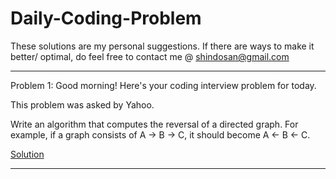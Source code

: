 # Daily-Coding-Problem
These solutions are my personal suggestions. If there are ways to make it better/ optimal, do feel free to contact me @ shindosan@gmail.com

___________________________________________________________________________________________________________________________________________________________________________________

Problem 1:
Good morning! Here's your coding interview problem for today.

This problem was asked by Yahoo.

Write an algorithm that computes the reversal of a directed graph. 
For example, if a graph consists of A -> B -> C, it should become A <- B <- C.

<a href="/Solutions/problem_1.txt">Solution</a>

___________________________________________________________________________________________________________________________________________________________________________________




